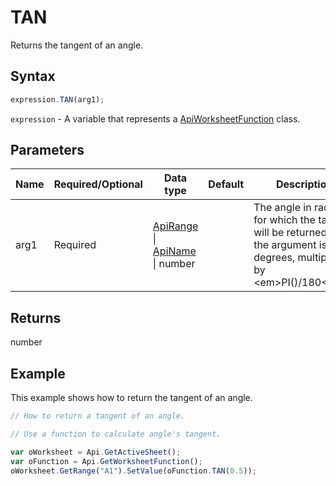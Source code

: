 # TAN

Returns the tangent of an angle.

## Syntax

```javascript
expression.TAN(arg1);
```

`expression` - A variable that represents a [ApiWorksheetFunction](../ApiWorksheetFunction.md) class.

## Parameters

| **Name** | **Required/Optional** | **Data type** | **Default** | **Description** |
| ------------- | ------------- | ------------- | ------------- | ------------- |
| arg1 | Required | [ApiRange](../../ApiRange/ApiRange.md) \| [ApiName](../../ApiName/ApiName.md) \| number |  | The angle in radians for which the tangent will be returned. If the argument is in degrees, multiply it by &lt;em&gt;PI()/180&lt;/em&gt;. |

## Returns

number

## Example

This example shows how to return the tangent of an angle.

```javascript editor-xlsx
// How to return a tangent of an angle.

// Use a function to calculate angle's tangent.

var oWorksheet = Api.GetActiveSheet();
var oFunction = Api.GetWorksheetFunction();
oWorksheet.GetRange("A1").SetValue(oFunction.TAN(0.5));
```
